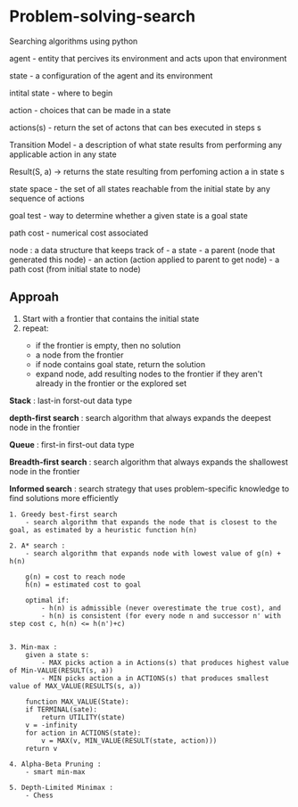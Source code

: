 # Problem-solving-search
Searching algorithms using python

agent - entity that percives its environment and acts upon that environment

state - a configuration of the agent and its environment

intital state - where to begin

action - choices that can be made in a state

actions(s) - return the set of actons that can bes executed in steps s

Transition Model - a description of what state results from performing any applicable action in any state

Result(S, a) -> returns the state resulting from perfoming action a in state s

state space - the set of all states reachable from the initial state by any sequence of actions

goal test - way to determine whether a given state is a goal state

path cost - numerical cost associated 

node : a data structure that keeps track of
	- a state
	- a parent (node that generated this node)
	- an action (action applied to parent to get node)
	- a path cost (from initial state to node)

## Approah
<ol>
	<li>Start with a frontier that contains the initial state</li>
<li>repeat:</li>
	<ul>
	<li>if the frontier is empty, then no solution</li>
	<li>a node from the frontier</li>
	<li>if node contains goal state, return the solution</li>
	<li>expand node, add resulting nodes to the frontier if they aren't already in the frontier or the explored set</li>
	</ul>
</ol>
<strong>Stack</strong> : last-in forst-out data type

<strong>depth-first search</strong> : search algorithm that always expands the deepest node in the frontier

<strong>Queue</strong> : first-in first-out data type

<strong>Breadth-first search</strong> : search algorithm that always expands the shallowest node in the frontier



<strong>Informed search</strong> : search strategy that uses problem-specific knowledge to find solutions more efficiently

	1. Greedy best-first search
		- search algorithm that expands the node that is closest to the goal, as estimated by a heuristic function h(n)

	2. A* search :
		- search algorithm that expands node with lowest value of g(n) + h(n)

		g(n) = cost to reach node
		h(n) = estimated cost to goal

		optimal if:
			- h(n) is admissible (never overestimate the true cost), and
			- h(n) is consistent (for every node n and successor n' with step cost c, h(n) <= h(n')+c)

		
	3. Min-max :
		given a state s:
			- MAX picks action a in Actions(s) that produces highest value of Min-VALUE(RESULT(s, a))
			- MIN picks action a in ACTIONS(s) that produces smallest value of MAX_VALUE(RESULTS(s, a))

		function MAX_VALUE(State):
		if TERMINAL(sate):
			return UTILITY(state)
		v = -infinity
		for action in ACTIONS(state):
			v = MAX(v, MIN_VALUE(RESULT(state, action)))
		return v

	4. Alpha-Beta Pruning :
		- smart min-max

	5. Depth-Limited Minimax :
		- Chess
